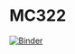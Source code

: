 # MC322

[![Binder](https://mybinder.org/badge_logo.svg)](https://mybinder.org/v2/gh/LuizFC-testes/MC322/tree/main/labs/HEAD)
